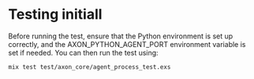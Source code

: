 # Testing initiall

Before running the test, ensure that the Python environment is set up correctly, and the AXON_PYTHON_AGENT_PORT environment variable is set if needed. You can then run the test using:

```
mix test test/axon_core/agent_process_test.exs
```
